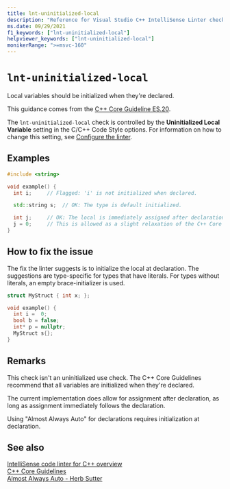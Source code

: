 ```yaml
---
title: lnt-uninitialized-local
description: "Reference for Visual Studio C++ IntelliSense Linter check lnt-uninitialized-local."
ms.date: 09/29/2021
f1_keywords: ["lnt-uninitialized-local"]
helpviewer_keywords: ["lnt-uninitialized-local"]
monikerRange: ">=msvc-160"
---
```

# `lnt-uninitialized-local`

Local variables should be initialized when they're declared.

This guidance comes from the [C++ Core Guideline ES.20](https://isocpp.github.io/CppCoreGuidelines/CppCoreGuidelines#es20-always-initialize-an-object).

The `lnt-uninitialized-local` check is controlled by the **Uninitialized Local Variable** setting in the C/C++ Code Style options. For information on how to change this setting, see [Configure the linter](cpp-linter-overview.md#configure-the-linter).

## Examples

```cpp
#include <string>

void example() {
  int i;     // Flagged: 'i' is not initialized when declared.

  std::string s;  // OK: The type is default initialized.

  int j;     // OK: The local is immediately assigned after declaration.
  j = 0;     // This is allowed as a slight relaxation of the C++ Core Guideline.
}
```

## How to fix the issue

The fix the linter suggests is to initialize the local at declaration. The suggestions are type-specific for types that have literals. For types without literals, an empty brace-initializer is used.

```cpp
struct MyStruct { int x; };

void example() {
  int i =  0;
  bool b = false;
  int* p = nullptr;
  MyStruct s{};
}
```

## Remarks

This check isn't an uninitialized use check. The C++ Core Guidelines recommend that all variables are initialized when they're declared.

The current implementation does allow for assignment after declaration, as long as assignment immediately follows the declaration.

Using "Almost Always Auto" for declarations requires initialization at declaration.

## See also

[IntelliSense code linter for C++ overview](cpp-linter-overview.md)\
[C++ Core Guidelines](https://isocpp.github.io/CppCoreGuidelines/CppCoreGuidelines#es20-always-initialize-an-object)\
[Almost Always Auto - Herb Sutter](https://herbsutter.com/2013/08/12/gotw-94-solution-aaa-style-almost-always-auto/)
